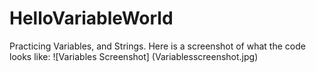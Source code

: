 # HelloVariableWorld
Practicing Variables, and Strings. 
Here is a screenshot of what the code looks like: 
![Variables Screenshot] (Variablesscreenshot.jpg)
